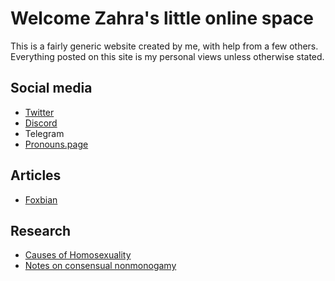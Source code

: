 # Welcome Zahra's little online space

This is a fairly generic website created by me, with help from a few others. Everything posted on this site is my personal views unless otherwise stated. 

## Social media

- [Twitter](/twitter)
- [Discord](/discord)
- Telegram
- [Pronouns.page](https://en.pronouns.page/@solscohen)

## Articles

- [Foxbian](https://foxbian.carrd.co/)

## Research

- [Causes of Homosexuality](/homosexuality)
- [Notes on consensual nonmonogamy](/non-monogamy)
